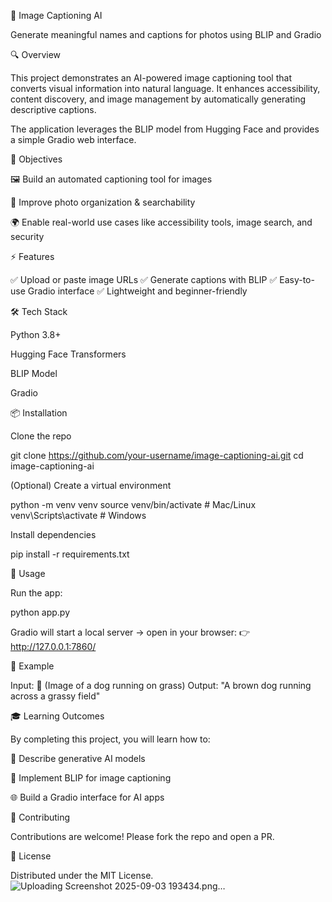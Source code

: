 📸 Image Captioning AI

Generate meaningful names and captions for photos using BLIP and Gradio

🔍 Overview

This project demonstrates an AI-powered image captioning tool that converts visual information into natural language.
It enhances accessibility, content discovery, and image management by automatically generating descriptive captions.

The application leverages the BLIP model from Hugging Face
 and provides a simple Gradio web interface.

🎯 Objectives

🖼️ Build an automated captioning tool for images

🔎 Improve photo organization & searchability

🌍 Enable real-world use cases like accessibility tools, image search, and security

⚡ Features

✅ Upload or paste image URLs
✅ Generate captions with BLIP
✅ Easy-to-use Gradio interface
✅ Lightweight and beginner-friendly

🛠️ Tech Stack

Python 3.8+

Hugging Face Transformers

BLIP Model

Gradio

📦 Installation

Clone the repo

git clone https://github.com/your-username/image-captioning-ai.git
cd image-captioning-ai


(Optional) Create a virtual environment

python -m venv venv
source venv/bin/activate   # Mac/Linux
venv\Scripts\activate      # Windows


Install dependencies

pip install -r requirements.txt

🚀 Usage

Run the app:

python app.py


Gradio will start a local server → open in your browser:
👉 http://127.0.0.1:7860/

📸 Example

Input: 🐶 (Image of a dog running on grass)
Output: "A brown dog running across a grassy field"

🎓 Learning Outcomes

By completing this project, you will learn how to:

🔬 Describe generative AI models

🧠 Implement BLIP for image captioning

🌐 Build a Gradio interface for AI apps

🤝 Contributing

Contributions are welcome! Please fork the repo and open a PR.

📜 License

Distributed under the MIT License.
![Uploading Screenshot 2025-09-03 193434.png…]()
